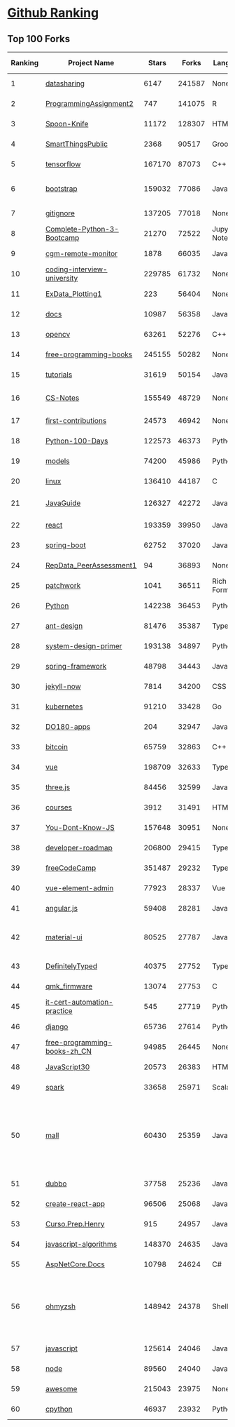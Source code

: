 [Github Ranking](../README.md)
==========

## Top 100 Forks

| Ranking | Project Name | Stars | Forks | Language | Open Issues | Description | Last Commit |
| ------- | ------------ | ----- | ----- | -------- | ----------- | ----------- | ----------- |
| 1 | [datasharing](https://github.com/jtleek/datasharing) | 6147 | 241587 | None | 295 | The Leek group guide to data sharing  | 2022-07-22T18:34:33Z |
| 2 | [ProgrammingAssignment2](https://github.com/rdpeng/ProgrammingAssignment2) | 747 | 141075 | R | 182 | Repository for Programming Assignment 2 for R Programming on Coursera | 2022-08-16T18:11:38Z |
| 3 | [Spoon-Knife](https://github.com/octocat/Spoon-Knife) | 11172 | 128307 | HTML | 1460 | This repo is for demonstration purposes only. | 2022-08-17T23:56:50Z |
| 4 | [SmartThingsPublic](https://github.com/SmartThingsCommunity/SmartThingsPublic) | 2368 | 90517 | Groovy | 60 | SmartThings open-source DeviceType Handlers and SmartApps code | 2022-08-17T11:04:27Z |
| 5 | [tensorflow](https://github.com/tensorflow/tensorflow) | 167170 | 87073 | C++ | 2120 | An Open Source Machine Learning Framework for Everyone | 2022-08-18T02:51:50Z |
| 6 | [bootstrap](https://github.com/twbs/bootstrap) | 159032 | 77086 | JavaScript | 268 | The most popular HTML, CSS, and JavaScript framework for developing responsive, mobile first projects on the web. | 2022-08-17T16:30:27Z |
| 7 | [gitignore](https://github.com/github/gitignore) | 137205 | 77018 | None | 0 | A collection of useful .gitignore templates | 2022-08-17T13:22:42Z |
| 8 | [Complete-Python-3-Bootcamp](https://github.com/Pierian-Data/Complete-Python-3-Bootcamp) | 21270 | 72522 | Jupyter Notebook | 83 | Course Files for Complete Python 3 Bootcamp Course on Udemy | 2022-08-03T08:22:14Z |
| 9 | [cgm-remote-monitor](https://github.com/nightscout/cgm-remote-monitor) | 1878 | 66035 | JavaScript | 128 | nightscout web monitor | 2022-08-16T13:50:09Z |
| 10 | [coding-interview-university](https://github.com/jwasham/coding-interview-university) | 229785 | 61732 | None | 37 | A complete computer science study plan to become a software engineer. | 2022-08-17T15:10:25Z |
| 11 | [ExData_Plotting1](https://github.com/rdpeng/ExData_Plotting1) | 223 | 56404 | None | 76 | Plotting Assignment 1 for Exploratory Data Analysis | 2022-08-02T11:34:39Z |
| 12 | [docs](https://github.com/github/docs) | 10987 | 56358 | JavaScript | 111 | The open-source repo for docs.github.com | 2022-08-18T01:09:58Z |
| 13 | [opencv](https://github.com/opencv/opencv) | 63261 | 52276 | C++ | 2136 | Open Source Computer Vision Library | 2022-08-18T01:03:58Z |
| 14 | [free-programming-books](https://github.com/EbookFoundation/free-programming-books) | 245155 | 50282 | None | 29 | :books: Freely available programming books | 2022-08-18T00:19:51Z |
| 15 | [tutorials](https://github.com/eugenp/tutorials) | 31619 | 50154 | Java | 28 | Just Announced - "Learn Spring Security OAuth":  | 2022-08-18T02:52:06Z |
| 16 | [CS-Notes](https://github.com/CyC2018/CS-Notes) | 155549 | 48729 | None | 112 | :books: 技术面试必备基础知识、Leetcode、计算机操作系统、计算机网络、系统设计 | 2022-08-11T23:59:58Z |
| 17 | [first-contributions](https://github.com/firstcontributions/first-contributions) | 24573 | 46942 | None | 9 | 🚀✨ Help beginners to contribute to open source projects | 2022-08-18T02:19:49Z |
| 18 | [Python-100-Days](https://github.com/jackfrued/Python-100-Days) | 122573 | 46373 | Python | 474 | Python - 100天从新手到大师 | 2022-08-11T07:51:19Z |
| 19 | [models](https://github.com/tensorflow/models) | 74200 | 45986 | Python | 1113 | Models and examples built with TensorFlow | 2022-08-17T21:40:44Z |
| 20 | [linux](https://github.com/torvalds/linux) | 136410 | 44187 | C | 0 | Linux kernel source tree | 2022-08-17T22:19:41Z |
| 21 | [JavaGuide](https://github.com/Snailclimb/JavaGuide) | 126327 | 42272 | Java | 66 | 「Java学习+面试指南」一份涵盖大部分 Java 程序员所需要掌握的核心知识。准备 Java 面试，首选 JavaGuide！ | 2022-08-17T10:29:25Z |
| 22 | [react](https://github.com/facebook/react) | 193359 | 39950 | JavaScript | 768 | A declarative, efficient, and flexible JavaScript library for building user interfaces. | 2022-08-18T02:57:03Z |
| 23 | [spring-boot](https://github.com/spring-projects/spring-boot) | 62752 | 37020 | Java | 547 | Spring Boot | 2022-08-17T20:22:46Z |
| 24 | [RepData_PeerAssessment1](https://github.com/rdpeng/RepData_PeerAssessment1) | 94 | 36893 | None | 6 | Peer Assessment 1 for Reproducible Research | 2022-04-16T07:45:46Z |
| 25 | [patchwork](https://github.com/jlord/patchwork) | 1041 | 36511 | Rich Text Format | 20 | All the Git-it Workshop completers!  | 2022-08-18T01:30:05Z |
| 26 | [Python](https://github.com/TheAlgorithms/Python) | 142238 | 36453 | Python | 28 | All Algorithms implemented in Python | 2022-08-17T14:21:36Z |
| 27 | [ant-design](https://github.com/ant-design/ant-design) | 81476 | 35387 | TypeScript | 820 | An enterprise-class UI design language and React UI library | 2022-08-18T02:58:36Z |
| 28 | [system-design-primer](https://github.com/donnemartin/system-design-primer) | 193138 | 34897 | Python | 164 | Learn how to design large-scale systems. Prep for the system design interview.  Includes Anki flashcards. | 2022-08-03T02:23:02Z |
| 29 | [spring-framework](https://github.com/spring-projects/spring-framework) | 48798 | 34443 | Java | 1213 | Spring Framework | 2022-08-17T12:37:09Z |
| 30 | [jekyll-now](https://github.com/barryclark/jekyll-now) | 7814 | 34200 | CSS | 142 | Build a Jekyll blog in minutes, without touching the command line. | 2022-08-14T08:21:21Z |
| 31 | [kubernetes](https://github.com/kubernetes/kubernetes) | 91210 | 33428 | Go | 1667 | Production-Grade Container Scheduling and Management | 2022-08-18T02:15:00Z |
| 32 | [DO180-apps](https://github.com/RedHatTraining/DO180-apps) | 204 | 32947 | JavaScript | 0 | DO180 Repository for Sample Applications | 2022-08-14T10:33:12Z |
| 33 | [bitcoin](https://github.com/bitcoin/bitcoin) | 65759 | 32863 | C++ | 459 | Bitcoin Core integration/staging tree | 2022-08-18T01:03:21Z |
| 34 | [vue](https://github.com/vuejs/vue) | 198709 | 32633 | TypeScript | 343 | 🖖 Vue.js is a progressive, incrementally-adoptable JavaScript framework for building UI on the web. | 2022-08-17T12:37:06Z |
| 35 | [three.js](https://github.com/mrdoob/three.js) | 84456 | 32599 | JavaScript | 354 | JavaScript 3D Library. | 2022-08-18T00:45:04Z |
| 36 | [courses](https://github.com/DataScienceSpecialization/courses) | 3912 | 31491 | HTML | 26 | Course materials for the Data Science Specialization: https://www.coursera.org/specialization/jhudatascience/1 | 2021-03-30T06:51:57Z |
| 37 | [You-Dont-Know-JS](https://github.com/getify/You-Dont-Know-JS) | 157648 | 30951 | None | 82 | A book series on JavaScript. @YDKJS on twitter. | 2022-08-17T22:57:44Z |
| 38 | [developer-roadmap](https://github.com/kamranahmedse/developer-roadmap) | 206800 | 29415 | TypeScript | 98 | Roadmap to becoming a developer in 2022 | 2022-08-17T22:54:44Z |
| 39 | [freeCodeCamp](https://github.com/freeCodeCamp/freeCodeCamp) | 351487 | 29232 | TypeScript | 140 | freeCodeCamp.org's open-source codebase and curriculum. Learn to code for free. | 2022-08-17T19:05:55Z |
| 40 | [vue-element-admin](https://github.com/PanJiaChen/vue-element-admin) | 77923 | 28337 | Vue | 1127 | :tada: A magical vue admin                                                                https://panjiachen.github.io/vue-element-admin | 2022-07-28T03:16:21Z |
| 41 | [angular.js](https://github.com/angular/angular.js) | 59408 | 28281 | JavaScript | 391 | AngularJS - HTML enhanced for web apps! | 2022-04-12T15:57:22Z |
| 42 | [material-ui](https://github.com/mui/material-ui) | 80525 | 27787 | JavaScript | 1053 | MUI Core is a collection of React UI libraries for shipping new features faster. Start with Material UI, our fully-loaded component library, or bring your own design system to our production-ready components. | 2022-08-17T23:28:20Z |
| 43 | [DefinitelyTyped](https://github.com/DefinitelyTyped/DefinitelyTyped) | 40375 | 27752 | TypeScript | 615 | The repository for high quality TypeScript type definitions. | 2022-08-18T02:47:11Z |
| 44 | [qmk_firmware](https://github.com/qmk/qmk_firmware) | 13074 | 27753 | C | 356 | Open-source keyboard firmware for Atmel AVR and Arm USB families | 2022-08-18T02:49:23Z |
| 45 | [it-cert-automation-practice](https://github.com/google/it-cert-automation-practice) | 545 | 27719 | Python | 53 | Google IT Automation with Python Professional Certificate - Practice files | 2022-08-18T02:47:57Z |
| 46 | [django](https://github.com/django/django) | 65736 | 27614 | Python | 0 | The Web framework for perfectionists with deadlines. | 2022-08-18T01:46:36Z |
| 47 | [free-programming-books-zh_CN](https://github.com/justjavac/free-programming-books-zh_CN) | 94985 | 26445 | None | 0 | :books: 免费的计算机编程类中文书籍，欢迎投稿 | 2022-08-13T10:24:50Z |
| 48 | [JavaScript30](https://github.com/wesbos/JavaScript30) | 20573 | 26383 | HTML | 0 | 30 Day Vanilla JS Challenge | 2022-08-11T19:26:32Z |
| 49 | [spark](https://github.com/apache/spark) | 33658 | 25971 | Scala | 0 | Apache Spark - A unified analytics engine for large-scale data processing | 2022-08-18T02:58:12Z |
| 50 | [mall](https://github.com/macrozheng/mall) | 60430 | 25359 | Java | 24 | mall项目是一套电商系统，包括前台商城系统及后台管理系统，基于SpringBoot+MyBatis实现，采用Docker容器化部署。 前台商城系统包含首页门户、商品推荐、商品搜索、商品展示、购物车、订单流程、会员中心、客户服务、帮助中心等模块。 后台管理系统包含商品管理、订单管理、会员管理、促销管理、运营管理、内容管理、统计报表、财务管理、权限管理、设置等模块。 | 2022-08-17T07:04:46Z |
| 51 | [dubbo](https://github.com/apache/dubbo) | 37758 | 25236 | Java | 421 | Apache Dubbo is a high-performance, java based, open source RPC framework. | 2022-08-17T13:53:11Z |
| 52 | [create-react-app](https://github.com/facebook/create-react-app) | 96506 | 25068 | JavaScript | 1407 | Set up a modern web app by running one command. | 2022-08-17T22:26:09Z |
| 53 | [Curso.Prep.Henry](https://github.com/atralice/Curso.Prep.Henry) | 915 | 24957 | JavaScript | 0 | Curso de Preparación para Ingresar a Henry. | 2022-08-17T01:29:03Z |
| 54 | [javascript-algorithms](https://github.com/trekhleb/javascript-algorithms) | 148370 | 24635 | JavaScript | 106 | 📝 Algorithms and data structures implemented in JavaScript with explanations and links to further readings | 2022-08-16T14:34:26Z |
| 55 | [AspNetCore.Docs](https://github.com/dotnet/AspNetCore.Docs) | 10798 | 24624 | C# | 554 | Documentation for ASP.NET Core | 2022-08-18T02:42:24Z |
| 56 | [ohmyzsh](https://github.com/ohmyzsh/ohmyzsh) | 148942 | 24378 | Shell | 225 | 🙃   A delightful community-driven (with 2,000+ contributors) framework for managing your zsh configuration. Includes 300+ optional plugins (rails, git, macOS, hub, docker, homebrew, node, php, python, etc), 140+ themes to spice up your morning, and an auto-update tool so that makes it easy to keep up with the latest updates from the community. | 2022-08-17T23:34:40Z |
| 57 | [javascript](https://github.com/airbnb/javascript) | 125614 | 24046 | JavaScript | 89 | JavaScript Style Guide | 2022-08-17T22:37:08Z |
| 58 | [node](https://github.com/nodejs/node) | 89560 | 24040 | JavaScript | 1286 | Node.js JavaScript runtime :sparkles::turtle::rocket::sparkles: | 2022-08-18T00:49:37Z |
| 59 | [awesome](https://github.com/sindresorhus/awesome) | 215043 | 23975 | None | 21 | 😎 Awesome lists about all kinds of interesting topics | 2022-08-11T12:20:41Z |
| 60 | [cpython](https://github.com/python/cpython) | 46937 | 23932 | Python | 6811 | The Python programming language | 2022-08-17T22:54:59Z |

